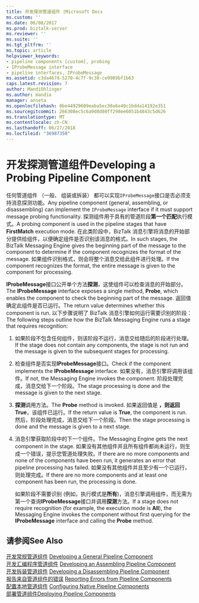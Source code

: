 ```yaml
---
title: 开发探测管道组件 |Microsoft Docs
ms.custom: ''
ms.date: 06/08/2017
ms.prod: biztalk-server
ms.reviewer: ''
ms.suite: ''
ms.tgt_pltfrm: ''
ms.topic: article
helpviewer_keywords:
- pipeline components [custom], probing
- IProbeMessage interface
- pipeline interfaces, IProbeMessage
ms.assetid: c3da467d-5270-4c7f-9c38-ce9989bf1b63
caps.latest.revision: 7
author: MandiOhlinger
ms.author: mandia
manager: anneta
ms.openlocfilehash: 0be44929609eaba5ec30a6e40c1bdda14192e351
ms.sourcegitcommit: 266308ec5c6a9d8d80ff298ee6051b4843c5d626
ms.translationtype: MT
ms.contentlocale: zh-CN
ms.lasthandoff: 06/27/2018
ms.locfileid: "36987350"
---
```

# <a name="developing-a-probing-pipeline-component"></a><span data-ttu-id="bdcbc-102">开发探测管道组件</span><span class="sxs-lookup"><span data-stu-id="bdcbc-102">Developing a Probing Pipeline Component</span></span>
<span data-ttu-id="bdcbc-103">任何管道组件 （一般、 组装或拆装） 都可以实现`IProbeMessage`接口是否必须支持消息探测功能。</span><span class="sxs-lookup"><span data-stu-id="bdcbc-103">Any pipeline component (general, assembling, or disassembling) can implement the `IProbeMessage` interface if it must support message probing functionality.</span></span> <span data-ttu-id="bdcbc-104">探测组件用于具有的管道阶段**第一个匹配**执行模式。</span><span class="sxs-lookup"><span data-stu-id="bdcbc-104">A probing component is used in the pipeline stages that have **FirstMatch** execution mode.</span></span> <span data-ttu-id="bdcbc-105">在此类阶段中，BizTalk 消息引擎将消息的开始部分提供给组件，以便确定组件是否识别该消息的格式。</span><span class="sxs-lookup"><span data-stu-id="bdcbc-105">In such stages, the BizTalk Messaging Engine gives the beginning part of the message to the component to determine if the component recognizes the format of the message.</span></span> <span data-ttu-id="bdcbc-106">如果组件识别格式，则会将整个消息交给此组件进行处理。</span><span class="sxs-lookup"><span data-stu-id="bdcbc-106">If the component recognizes the format, the entire message is given to the component for processing.</span></span>  
  
 <span data-ttu-id="bdcbc-107">**IProbeMessage**接口公开单个方法**探测**，这使组件可以检查消息的开始部分。</span><span class="sxs-lookup"><span data-stu-id="bdcbc-107">The **IProbeMessage** interface exposes a single method, **Probe**, which enables the component to check the beginning part of the message.</span></span> <span data-ttu-id="bdcbc-108">返回值确定此组件是否已运行。</span><span class="sxs-lookup"><span data-stu-id="bdcbc-108">The return value determines whether this component is run.</span></span> <span data-ttu-id="bdcbc-109">以下步骤说明了 BizTalk 消息引擎如何运行需要识别的阶段：</span><span class="sxs-lookup"><span data-stu-id="bdcbc-109">The following steps outline how the BizTalk Messaging Engine runs a stage that requires recognition:</span></span>  
  
1. <span data-ttu-id="bdcbc-110">如果阶段不包含任何组件，则该阶段不运行，消息交给随后的阶段进行处理。</span><span class="sxs-lookup"><span data-stu-id="bdcbc-110">If the stage does not contain any components, the stage is not run and the message is given to the subsequent stages for processing.</span></span>  
  
2. <span data-ttu-id="bdcbc-111">检查组件是否实现**IProbeMessage**接口。</span><span class="sxs-lookup"><span data-stu-id="bdcbc-111">Check if the component implements the **IProbeMessage** interface.</span></span> <span data-ttu-id="bdcbc-112">如果没有，消息引擎将调用该组件。</span><span class="sxs-lookup"><span data-stu-id="bdcbc-112">If not, the Messaging Engine invokes the component.</span></span> <span data-ttu-id="bdcbc-113">阶段处理完成，消息交给下一个阶段。</span><span class="sxs-lookup"><span data-stu-id="bdcbc-113">The stage processing is done and the message is given to the next stage.</span></span>  
  
3. <span data-ttu-id="bdcbc-114">**探测**调用方法。</span><span class="sxs-lookup"><span data-stu-id="bdcbc-114">The **Probe** method is invoked.</span></span> <span data-ttu-id="bdcbc-115">如果返回值是 **，则返回 True**，该组件已运行。</span><span class="sxs-lookup"><span data-stu-id="bdcbc-115">If the return value is **True**, the component is run.</span></span> <span data-ttu-id="bdcbc-116">然后，阶段处理完成，消息交给下一个阶段。</span><span class="sxs-lookup"><span data-stu-id="bdcbc-116">Then the stage processing is done and the message is given to a next stage.</span></span>  
  
4. <span data-ttu-id="bdcbc-117">消息引擎获取阶段中的下一个组件。</span><span class="sxs-lookup"><span data-stu-id="bdcbc-117">The Messaging Engine gets the next component in the stage.</span></span> <span data-ttu-id="bdcbc-118">如果没有其他组件并且所有组件都尚未运行，则生成一个错误，提示您管道处理失败。</span><span class="sxs-lookup"><span data-stu-id="bdcbc-118">If there are no more components and none of the components have been run, it generates an error that pipeline processing has failed.</span></span> <span data-ttu-id="bdcbc-119">如果没有其他组件并且至少有一个已运行，则处理完成。</span><span class="sxs-lookup"><span data-stu-id="bdcbc-119">If there are no more components and at least one component has been run, the processing is done.</span></span>  
  
   <span data-ttu-id="bdcbc-120">如果阶段不需要识别 (例如，执行模式是**所有**)，消息引擎调用组件，而无需为第一个查询**IProbeMessage**接口并调用**探测**方法。</span><span class="sxs-lookup"><span data-stu-id="bdcbc-120">If a stage does not require recognition (for example, the execution mode is **All**), the Messaging Engine invokes the component without first querying for the **IProbeMessage** interface and calling the **Probe** method.</span></span>  
  
## <a name="see-also"></a><span data-ttu-id="bdcbc-121">请参阅</span><span class="sxs-lookup"><span data-stu-id="bdcbc-121">See Also</span></span>  
 <span data-ttu-id="bdcbc-122">[开发常规管道组件](../core/developing-a-general-pipeline-component.md) </span><span class="sxs-lookup"><span data-stu-id="bdcbc-122">[Developing a General Pipeline Component](../core/developing-a-general-pipeline-component.md) </span></span>  
 <span data-ttu-id="bdcbc-123">[开发汇编程序管道组件](../core/developing-an-assembling-pipeline-component.md) </span><span class="sxs-lookup"><span data-stu-id="bdcbc-123">[Developing an Assembling Pipeline Component](../core/developing-an-assembling-pipeline-component.md) </span></span>  
 <span data-ttu-id="bdcbc-124">[开发拆装管道组件](../core/developing-a-disassembling-pipeline-component.md) </span><span class="sxs-lookup"><span data-stu-id="bdcbc-124">[Developing a Disassembling Pipeline Component](../core/developing-a-disassembling-pipeline-component.md) </span></span>  
 <span data-ttu-id="bdcbc-125">[报告来自管道组件的错误](../core/reporting-errors-from-pipeline-components.md) </span><span class="sxs-lookup"><span data-stu-id="bdcbc-125">[Reporting Errors from Pipeline Components](../core/reporting-errors-from-pipeline-components.md) </span></span>  
 <span data-ttu-id="bdcbc-126">[配置本地管道组件](../core/configuring-native-pipeline-components.md) </span><span class="sxs-lookup"><span data-stu-id="bdcbc-126">[Configuring Native Pipeline Components](../core/configuring-native-pipeline-components.md) </span></span>  
 [<span data-ttu-id="bdcbc-127">部署管道组件</span><span class="sxs-lookup"><span data-stu-id="bdcbc-127">Deploying Pipeline Components</span></span>](../core/deploying-pipeline-components.md)